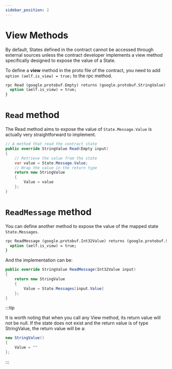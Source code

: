 ```yaml
---
sidebar_position: 2
---
```


# View Methods

By default, States defined in the contract cannot be accessed through external sources unless the contract developer implements a view method specifically designed to expose the value of a State.

To define a **view** method in the proto file of the contract, you need to add `option (aelf.is_view) = true;` to the rpc method.

```protobuf
rpc Read (google.protobuf.Empty) returns (google.protobuf.StringValue) {
  option (aelf.is_view) = true;
}
```

# `Read` method

The Read method aims to expose the value of `State.Message.Value` is actually very straightforward to implement.

```csharp
// A method that read the contract state
public override StringValue Read(Empty input)
{
    // Retrieve the value from the state
    var value = State.Message.Value;
    // Wrap the value in the return type
    return new StringValue
    {
        Value = value
    };
}
```

# `ReadMessage` method

You can define another method to expose the value of the mapped state `State.Messages`.

```protobuf
rpc ReadMessage (google.protobuf.Int32Value) returns (google.protobuf.StringValue) {
  option (aelf.is_view) = true;
}
```

And the implementation can be:

```csharp
public override StringValue ReadMessage(Int32Value input)
{
    return new StringValue
    {
        Value = State.Messages[input.Value]
    };
}
```

:::tip

It is worth noting that when you call any View method, its return value will not be null. If the state does not exist and the return value is of type StringValue, the return value will be a:

```csharp
new StringValue()
{
    Value = ""
};
```

:::
